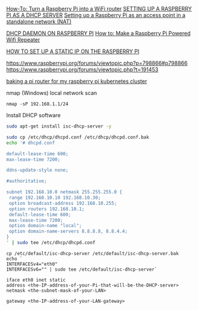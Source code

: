 [How-To: Turn a Raspberry Pi into a WiFi router](http://raspberrypihq.com/how-to-turn-a-raspberry-pi-into-a-wifi-router/)
[SETTING UP A RASPBERRY PI AS A DHCP SERVER](http://www.noveldevices.co.uk/rp-dhcp-server)
[Setting up a Raspberry Pi as an access point in a standalone network (NAT)](https://www.raspberrypi.org/documentation/configuration/wireless/access-point.md)

[DHCP DAEMON ON RASPBERRY PI](http://hawksites.newpaltz.edu/myerse/2018/06/19/dhcp-daemon-on-raspberry-pi/)
[How to: Make a Raspberry Pi Powered Wifi Repeater](https://pastebin.com/A4jUp2Nq)

[HOW TO SET UP A STATIC IP ON THE RASPBERRY PI](http://www.circuitbasics.com/how-to-set-up-a-static-ip-on-the-raspberry-pi/)

https://www.raspberrypi.org/forums/viewtopic.php?p=798866#p798866
https://www.raspberrypi.org/forums/viewtopic.php?t=191453


[baking a pi router for my raspberry pi kubernetes cluster](https://downey.io/blog/create-raspberry-pi-3-router-dhcp-server/)



nmap (Windows) local network scan

```
nmap -sP 192.168.1.1/24

```

Install DHCP software

```sh
sudo apt-get install isc-dhcp-server -y

```

```sh
sudo cp /etc/dhcp/dhcpd.conf /etc/dhcp/dhcpd.conf.bak
echo '# dhcpd.conf

default-lease-time 600;
max-lease-time 7200;

ddns-update-style none;

#authoritative;

subnet 192.168.10.0 netmask 255.255.255.0 {
 range 192.168.10.10 192.168.10.30;
 option broadcast-address 192.168.10.255;
 option routers 192.168.10.1;
 default-lease-time 600;
 max-lease-time 7200;
 option domain-name "local";
 option domain-name-servers 8.8.8.8, 8.8.4.4;
}
' | sudo tee /etc/dhcp/dhcpd.conf
```

```
cp /etc/default/isc-dhcp-server /etc/default/isc-dhcp-server.bak
echo `
INTERFACESv4="eth0"
INTERFACESv6="" | sudo tee /etc/default/isc-dhcp-server`

```

```
iface eth0 inet static
address <the-IP-address-of-your-Pi-that-will-be-the-DHCP-server>
netmask <the-subnet-mask-of-your-LAN>

gateway <the-IP-address-of-your-LAN-gateway>
```


